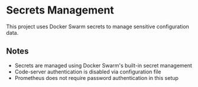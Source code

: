 # Secrets Management

This project uses Docker Swarm secrets to manage sensitive configuration data.

## Notes

- Secrets are managed using Docker Swarm's built-in secret management
- Code-server authentication is disabled via configuration file
- Prometheus does not require password authentication in this setup